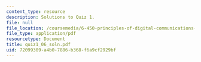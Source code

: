 ```yaml
---
content_type: resource
description: Solutions to Quiz 1.
file: null
file_location: /coursemedia/6-450-principles-of-digital-communications-i-fall-2006/72099309a4b07886b368f6a9cf2929bf_quiz1_06_soln.pdf
file_type: application/pdf
resourcetype: Document
title: quiz1_06_soln.pdf
uid: 72099309-a4b0-7886-b368-f6a9cf2929bf
---
```

